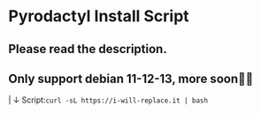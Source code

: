 # Pyrodactyl Install Script
## Please read the description.
## Only support debian 11-12-13, more soon🙏🙏
|
↓
Script:``` curl -sL https://i-will-replace.it | bash ```
